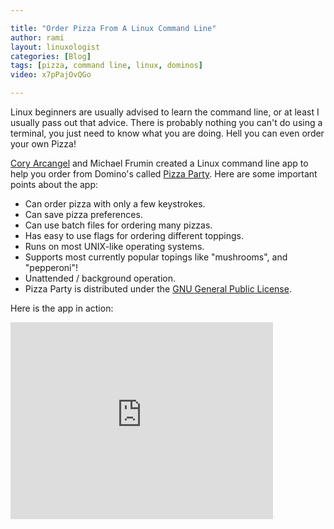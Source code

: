 ```yaml
---

title: "Order Pizza From A Linux Command Line"
author: rami
layout: linuxologist
categories: [Blog]
tags: [pizza, command line, linux, dominos]
video: x7pPajOvQGo

---
```


Linux beginners are usually advised to learn the command line, or at least I usually pass out that advice. There is probably nothing you can't do using a terminal, you just need to know what you are doing. Hell you can even order your own Pizza!

[Cory Arcangel](http://www.beigerecords.com/cory/) and Michael Frumin created a Linux command line app to help you order from Domino's called [Pizza Party](http://www.beigerecords.com/cory/pizza_party/). Here are some important points about the app:

* Can order pizza with only a few keystrokes.
* Can save pizza preferences.
* Can use batch files for ordering many pizzas.
* Has easy to use flags for ordering different toppings.
* Runs on most UNIX-like operating systems.
* Supports most currently popular topings like "mushrooms", and "pepperoni"!
* Unattended / background operation.
* Pizza Party is distributed under the [GNU General Public License](http://www.gnu.org/copyleft/gpl.html).

Here is the app in action:

<iframe width="420" height="315" src="https://www.youtube.com/embed/x7pPajOvQGo" frameborder="0" allowfullscreen></iframe>
